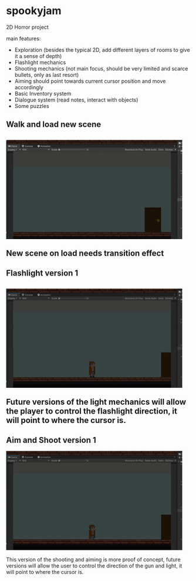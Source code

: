 # spookyjam

2D Horror project

main features:
  - Exploration (besides the typical 2D, add different layers of rooms to give it a sense of depth)
  - Flashlight mechanics
  - Shooting mechanics (not main focus, should be very limited and scarce bullets, only as last resort)
  - Aiming should point towards current cursor position and move accordingly
  - Basic Inventory system
  - Dialogue system (read notes, interact with objects)
  - Some puzzles
   
   
<h2>Walk and load new scene<h2>

![](walk_door.gif)

<p>New scene on load needs transition effect</p>


<h2>Flashlight version 1<h2>

![](flashlight.gif)

<p>Future versions of the light mechanics will allow the player to control the flashlight direction, it will point to where the cursor is.</p>


<h2>Aim and Shoot version 1</h2>

![](shoot_aim.gif)

<p>This version of the shooting and aiming is more proof of concept, future versions will allow the user to control the direction
of the gun and light, it will point to where the cursor is.</p>
